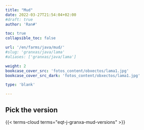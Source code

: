 ```yaml
---
title: "Mud"
date: 2022-03-27T21:54:04+02:00
#draft: true
author: 'Ran#'

toc: true
collapsible_toc: false

url: '/en/farms/java/mud/'
#slug: 'granxas/java/lama'
#aliases: ['granxas/java/lama']

weight: 2
bookcase_cover_src: 'fotos_content/obxectos/lama1.jpg'
bookcase_cover_src_dark: 'fotos_content/obxectos/lama1.jpg'

type: 'blank'

---
```


## Pick the version

{{< terms-cloud terms="eqt-j-granxa-mud-versions" >}}

